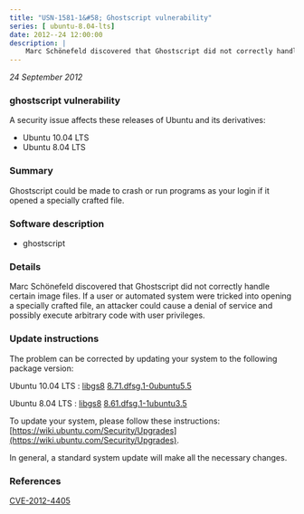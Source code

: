 ```yaml
---
title: "USN-1581-1&#58; Ghostscript vulnerability"
series: [ ubuntu-8.04-lts]
date: 2012--24 12:00:00
description: |
    Marc Schönefeld discovered that Ghostscript did not correctly handle certain image files. If a user or automated system were tricked into opening a specially crafted file, an attacker could cause a denial of service and possibly execute arbitrary code with user privileges. 
--- 
```

 
 

*24 September 2012*

### ghostscript vulnerability

A security issue affects these releases of Ubuntu and its derivatives:

* Ubuntu 10.04 LTS
* Ubuntu 8.04 LTS

### Summary

Ghostscript could be made to crash or run programs as your login if it opened a specially crafted file.

### Software description

* ghostscript 

### Details

Marc Schönefeld discovered that Ghostscript did not correctly handle certain image files. If a user or automated system were tricked into opening a specially crafted file, an attacker could cause a denial of service and possibly execute arbitrary code with user privileges. 

### Update instructions

The problem can be corrected by updating your system to the following package version:

Ubuntu 10.04 LTS
 : [libgs8](https://launchpad.net/ubuntu/+source/ghostscript) <span> [8.71.dfsg.1-0ubuntu5.5](https://launchpad.net/ubuntu/+source/ghostscript/8.71.dfsg.1-0ubuntu5.5) </span> 

Ubuntu 8.04 LTS
 : [libgs8](https://launchpad.net/ubuntu/+source/ghostscript) <span> [8.61.dfsg.1-1ubuntu3.5](https://launchpad.net/ubuntu/+source/ghostscript/8.61.dfsg.1-1ubuntu3.5) </span> 

To update your system, please follow these instructions: [https://wiki.ubuntu.com/Security/Upgrades](https://wiki.ubuntu.com/Security/Upgrades).

In general, a standard system update will make all the necessary changes. 

### References

 
 [CVE-2012-4405](http://people.ubuntu.com/~ubuntu-security/cve/CVE-2012-4405)
 

